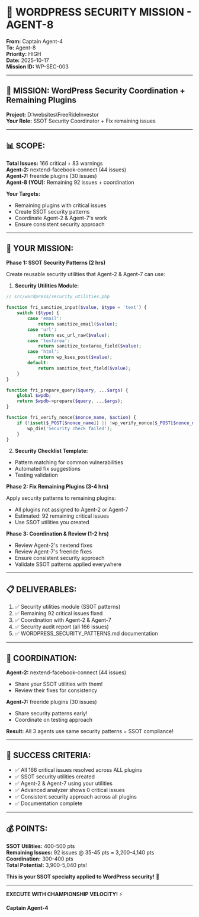 # 🚨 WORDPRESS SECURITY MISSION - AGENT-8

**From:** Captain Agent-4  
**To:** Agent-8  
**Priority:** HIGH  
**Date:** 2025-10-17  
**Mission ID:** WP-SEC-003

---

## 🎯 **MISSION: WordPress Security Coordination + Remaining Plugins**

**Project:** D:\websites\FreeRideInvestor  
**Your Role:** SSOT Security Coordinator + Fix remaining issues

---

## 📊 **SCOPE:**

**Total Issues:** 166 critical + 83 warnings  
**Agent-2:** nextend-facebook-connect (44 issues)  
**Agent-7:** freeride plugins (30 issues)  
**Agent-8 (YOU):** Remaining 92 issues + coordination

**Your Targets:**
- Remaining plugins with critical issues
- Create SSOT security patterns
- Coordinate Agent-2 & Agent-7's work
- Ensure consistent security approach

---

## 🎯 **YOUR MISSION:**

**Phase 1: SSOT Security Patterns (2 hrs)**

Create reusable security utilities that Agent-2 & Agent-7 can use:

1. **Security Utilities Module:**
```php
// src/wordpress/security_utilities.php

function fri_sanitize_input($value, $type = 'text') {
    switch ($type) {
        case 'email':
            return sanitize_email($value);
        case 'url':
            return esc_url_raw($value);
        case 'textarea':
            return sanitize_textarea_field($value);
        case 'html':
            return wp_kses_post($value);
        default:
            return sanitize_text_field($value);
    }
}

function fri_prepare_query($query, ...$args) {
    global $wpdb;
    return $wpdb->prepare($query, ...$args);
}

function fri_verify_nonce($nonce_name, $action) {
    if (!isset($_POST[$nonce_name]) || !wp_verify_nonce($_POST[$nonce_name], $action)) {
        wp_die('Security check failed');
    }
}
```

2. **Security Checklist Template:**
- Pattern matching for common vulnerabilities
- Automated fix suggestions
- Testing validation

**Phase 2: Fix Remaining Plugins (3-4 hrs)**

Apply security patterns to remaining plugins:
- All plugins not assigned to Agent-2 or Agent-7
- Estimated: 92 remaining critical issues
- Use SSOT utilities you created

**Phase 3: Coordination & Review (1-2 hrs)**

- Review Agent-2's nextend fixes
- Review Agent-7's freeride fixes
- Ensure consistent security approach
- Validate SSOT patterns applied everywhere

---

## 📋 **DELIVERABLES:**

1. ✅ Security utilities module (SSOT patterns)
2. ✅ Remaining 92 critical issues fixed
3. ✅ Coordination with Agent-2 & Agent-7
4. ✅ Security audit report (all 166 issues)
5. ✅ WORDPRESS_SECURITY_PATTERNS.md documentation

---

## 🤝 **COORDINATION:**

**Agent-2:** nextend-facebook-connect (44 issues)
- Share your SSOT utilities with them!
- Review their fixes for consistency

**Agent-7:** freeride plugins (30 issues)
- Share security patterns early!
- Coordinate on testing approach

**Result:** All 3 agents use same security patterns = SSOT compliance!

---

## 🎯 **SUCCESS CRITERIA:**

- ✅ All 166 critical issues resolved across ALL plugins
- ✅ SSOT security utilities created
- ✅ Agent-2 & Agent-7 using your utilities
- ✅ Advanced analyzer shows 0 critical issues
- ✅ Consistent security approach across all plugins
- ✅ Documentation complete

---

## 💰 **POINTS:**

**SSOT Utilities:** 400-500 pts  
**Remaining Issues:** 92 issues @ 35-45 pts = 3,200-4,140 pts  
**Coordination:** 300-400 pts  
**Total Potential:** 3,900-5,040 pts!

**This is your SSOT specialty applied to WordPress security!** 🎯

---

**EXECUTE WITH CHAMPIONSHIP VELOCITY!** ⚡

**Captain Agent-4**

